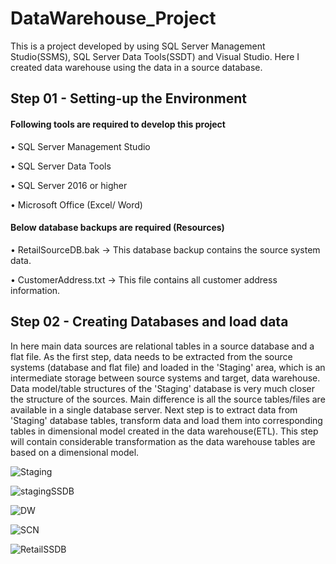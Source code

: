 # DataWarehouse_Project

This is a project developed by using SQL Server Management Studio(SSMS), SQL Server Data Tools(SSDT) and Visual Studio. Here I created data warehouse using the data in a source database.
## Step 01 - Setting-up the Environment

#### Following tools are required to develop this project
• SQL Server Management Studio

• SQL Server Data Tools

• SQL Server 2016 or higher

• Microsoft Office (Excel/ Word)

#### Below database backups are required (Resources)

• RetailSourceDB.bak -> This database backup contains the source system data.

• CustomerAddress.txt -> This file contains all customer address information.


## Step 02 - Creating Databases and load data 

In here main data sources are relational tables in a source database and a flat file. As the first step, data needs to be extracted from the source systems (database and flat file) and loaded in the 'Staging' area, which is an intermediate storage between source systems and target, data warehouse. Data model/table structures of the 'Staging' database is very much closer the structure of the sources. Main difference is all the source tables/files are available in a single database server. Next step is to extract data from 'Staging'
database tables, transform data and load them into corresponding tables in dimensional model created in the data warehouse(ETL). This step will contain considerable transformation as the data warehouse tables are based on a dimensional model.



![Staging](https://user-images.githubusercontent.com/83137780/235994915-5ac3fa8f-a490-46f1-b729-7a98f6e4abfd.png)

![stagingSSDB](https://user-images.githubusercontent.com/83137780/235995009-38e6d068-af54-4ac2-a805-3616be9dc1eb.png)

![DW](https://user-images.githubusercontent.com/83137780/235995086-b42311f7-ef92-4404-9ec1-6513ee96dfb2.png)

![SCN](https://user-images.githubusercontent.com/83137780/235995131-953b3611-328a-463b-aab9-106659c54fea.png)

![RetailSSDB](https://user-images.githubusercontent.com/83137780/235995161-bd5e9666-c6cc-4227-9b36-3e6b9033ac65.png)
